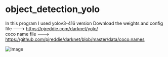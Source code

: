 # object_detection_yolo
In this program I used yolov3-416 version
Download the weights and config file ---> https://pjreddie.com/darknet/yolo/<br>
coco name file ---> https://github.com/pjreddie/darknet/blob/master/data/coco.names

![Image](output.jpg)
